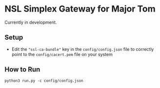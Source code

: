 # NSL Simplex Gateway for Major Tom

Currently in development.

## Setup

- Edit the `"ssl-ca-bundle"` key in the `config/config.json` file to correctly point to the `config/cacert.pem` file on your system

## How to Run

```
python3 run.py -c config/config.json
```
